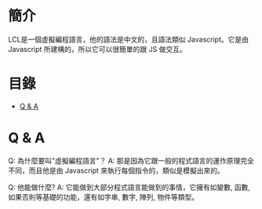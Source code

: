 # 簡介
LCL是一個虛擬編程語言，他的語法是中文的，且語法類似 Javascript。它是由 Javascript 所建構的，所以它可以很簡單的跟 JS 做交互。

# 目錄
* [Q & A](#Q--A)

# Q & A

Q: 為什麼要叫"虛擬編程語言"？
A: 那是因為它跟一般的程式語言的運作原理完全不同，而且他是由 Javascript 來執行每個指令的，類似是模擬出來的。

Q: 他能做什麼?
A: 它能做到大部分程式語言能做到的事情，它擁有如變數, 函數, 如果否則等基礎的功能，還有如字串, 數字, 陣列, 物件等類型。

